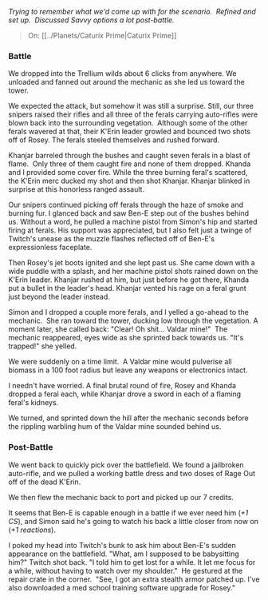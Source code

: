 _Trying to remember what we'd come up with for the scenario.  Refined and set up.  Discussed Savvy options a lot post-battle._

> On: [[../Planets/Caturix Prime|Caturix Prime]]

### Battle

We dropped into the Trellium wilds about 6 clicks from anywhere. We unloaded and fanned out around the mechanic as she led us toward the tower. 

We expected the attack, but somehow it was still a surprise. Still, our three snipers raised their rifles and all three of the ferals carrying auto-rifles were blown back into the surrounding vegetation.  Although some of the other ferals wavered at that, their K'Erin leader growled and bounced two shots off of Rosey. The ferals steeled themselves and rushed forward.

Khanjar barreled through the bushes and caught seven ferals in a blast of flame.  Only three of them caught fire and none of them dropped. Khanda and I provided some cover fire. While the three burning feral's scattered, the K'Erin merc ducked my shot and then shot Khanjar. Khanjar blinked in surprise at this honorless ranged assault.

Our snipers continued picking off ferals through the haze of smoke and burning fur. I glanced back and saw Ben-E step out of the bushes behind us. Without a word, he pulled a machine pistol from Simon's hip and started firing at ferals. His support was appreciated, but I also felt just a twinge of Twitch's unease as the muzzle flashes reflected off of Ben-E's expressionless faceplate.

Then Rosey's jet boots ignited and she lept past us. She came down with a wide puddle with a splash, and her machine pistol shots rained down on the K'Erin leader. Khanjar rushed at him, but just before he got there, Khanda put a bullet in the leader's head. Khanjar vented his rage on a feral grunt just beyond the leader instead.

Simon and I dropped a couple more ferals, and I yelled a go-ahead to the mechanic.  She ran toward the tower, ducking low through the vegetation. A moment later, she called back: "Clear! Oh shit… Valdar mine!"  The mechanic reappeared, eyes wide as she sprinted back towards us. "It's trapped!" she yelled.

We were suddenly on a time limit.  A Valdar mine would pulverise all biomass in a 100 foot radius but leave any weapons or electronics intact.

I needn't have worried. A final brutal round of fire, Rosey and Khanda dropped a feral each, while Khanjar drove a sword in each of a flaming feral's kidneys. 

We turned, and sprinted down the hill after the mechanic seconds before the rippling warbling hum of the Valdar mine sounded behind us.

### Post-Battle

We went back to quickly pick over the battlefield. We found a jailbroken auto-rifle, and we pulled a working battle dress and two doses of Rage Out off of the dead K'Erin. 
  
We then flew the mechanic back to port and picked up our 7 credits.

It seems that Ben-E is capable enough in a battle if we ever need him (_+1 CS_), and Simon said he's going to watch his back a little closer from now on (_+1 reactions_).

I poked my head into Twitch's bunk to ask him about Ben-E's sudden appearance on the battlefield. "What, am I supposed to be babysitting him?" Twitch shot back. "I told him to get lost for a while. It let me focus for a while, without having to watch over my shoulder."  He gestured at the repair crate in the corner.  "See, I got an extra stealth armor patched up. I've also downloaded a med school training software upgrade for Rosey."

